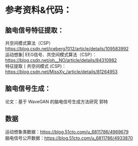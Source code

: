 # 参考资料&代码：
## 脑电信号特征提取：
共空间模式算法（CSP）https://blog.csdn.net/iceberg7012/article/details/109583992  
运动想象| EEG信号、共空间模式算法（CSP）：https://blog.csdn.net/oh__NO/article/details/84310982  
特征提取丨共空间模式 (CSP)：https://blog.csdn.net/MissXy_/article/details/81264953 
## 脑电信号生成：
论文：基于 WaveGAN 的脑电信号生成方法研究 郭特
## 数据
运动想象类数据：https://blog.51cto.com/u_6811786/4969679  
脑电信号公开数据：https://blog.51cto.com/u_6811786/4933870 
